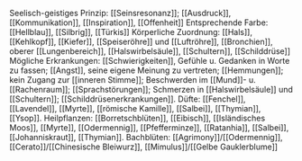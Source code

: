 Seelisch-geistiges Prinzip: [[Seinsresonanz]]; [[Ausdruck]], [[Kommunikation]], [[Inspiration]], [[Offenheit]]
Entsprechende Farbe: [[Hellblau]], [[Silbrig]], [[Türkis]] 
Körperliche Zuordnung: [[Hals]], [[Kehlkopf]], [[Kiefer]], [[Speiseröhre]] und [[Luftröhre]], [[Bronchien]], oberer [[Lungenbereich]], [[Halswirbelsäule]], [[Schultern]], [[Schilddrüse]]
Mögliche Erkrankungen: [[Schwierigkeiten]], Gefühle u. Gedanken in Worte zu fassen; [[Angst]], seine eigene Meinung zu vertreten; [[Hemmungen]]; kein Zugang zur [[inneren Stimme]]; Beschwerden im [[Mund]]- u. [[Rachenraum]]; [[Sprachstörungen]]; Schmerzen in [[Halswirbelsäule]] und [[Schultern]]; [[Schilddrüsenerkrankungen]].
Düfte: [[Fenchel]], [[Lavendel]], [[Myrte]], [[römische Kamille]], [[Salbei]], [[Thymian]], [[Ysop]]. 
Heilpflanzen: [[Borretschblüten]], [[Eibisch]], [[Isländisches Moos]], [[Myrte]], [[Odermennig]], [[Pfefferminze]], [[Ratanhia]], [[Salbei]], [[Johanniskraut]], [[Thymian]].
Bachblüten: [[Agrimony]]/[[Odermennig]], [[Cerato]]/[[Chinesische Bleiwurz]], [[Mimulus]]/[[Gelbe Gauklerblume]]